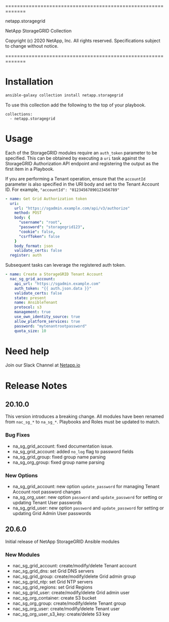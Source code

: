 =============================================================

 netapp.storagegrid

 NetApp StorageGRID Collection

 Copyright (c) 2020 NetApp, Inc. All rights reserved.
 Specifications subject to change without notice.

=============================================================

# Installation

```bash
ansible-galaxy collection install netapp.storagegrid
```
To use this collection add the following to the top of your playbook.
```
collections:
  - netapp.storagegrid
```

# Usage

Each of the StorageGRID modules require an `auth_token` parameter to be specified. This can be obtained by executing a `uri` task against the StorageGRID Authorization API endpoint and registering the output as the first item in a Playbook.

If you are performing a Tenant operation, ensure that the `accountId` parameter is also specified in the URI body and set to the Tenant Account ID. For example, `"accountId": "01234567890123456789"`

```yaml
- name: Get Grid Authorization token
  uri:
    url: "https://sgadmin.example.com/api/v3/authorize"
    method: POST
    body: {
      "username": "root",
      "password": "storagegrid123",
      "cookie": false,
      "csrfToken": false
    }
    body_format: json
    validate_certs: false
  register: auth
```

Subsequent tasks can leverage the registered auth token.

```yaml
- name: Create a StorageGRID Tenant Account
  nac_sg_grid_account:
    api_url: "https://sgadmin.example.com"
    auth_token: "{{ auth.json.data }}"
    validate_certs: false
    state: present
    name: AnsibleTenant
    protocol: s3
    management: true
    use_own_identity_source: true
    allow_platform_services: true
    password: "mytenantrootpassword"
    quota_size: 10
```

# Need help

Join our Slack Channel at [Netapp.io](http://netapp.io/slack)

# Release Notes

## 20.10.0

This version introduces a breaking change. All modules have been renamed from `nac_sg_*` to `na_sg_*`. Playbooks and Roles must be updated to match.

### Bug Fixes

- na\_sg\_grid\_account: fixed documentation issue.
- na\_sg\_grid\_account: added `no_log` flag to password fields
- na\_sg\_grid\_group: fixed group name parsing
- na\_sg\_org\_group: fixed group name parsing

### New Options

- na\_sg\_grid\_account: new option `update_password` for managing Tenant Account root password changes
- na\_sg\_org\_user: new option `password` and `update_password` for setting or updating Tenant User passwords
- na\_sg\_grid\_user: new option `password` and `update_password` for setting or updating Grid Admin User passwords

## 20.6.0

Initial release of NetApp StorageGRID Ansible modules

### New Modules

- nac\_sg\_grid\_account: create/modify/delete Tenant account
- nac\_sg\_grid\_dns: set Grid DNS servers
- nac\_sg\_grid\_group: create/modify/delete Grid admin group
- nac\_sg\_grid\_ntp: set Grid NTP servers
- nac\_sg\_grid\_regions: set Grid Regions
- nac\_sg\_grid\_user: create/modify/delete Grid admin user
- nac\_sg\_org\_container: create S3 bucket
- nac\_sg\_org\_group: create/modify/delete Tenant group
- nac\_sg\_org\_user: create/modify/delete Tenant user
- nac\_sg\_org\_user\_s3\_key: create/delete S3 key

